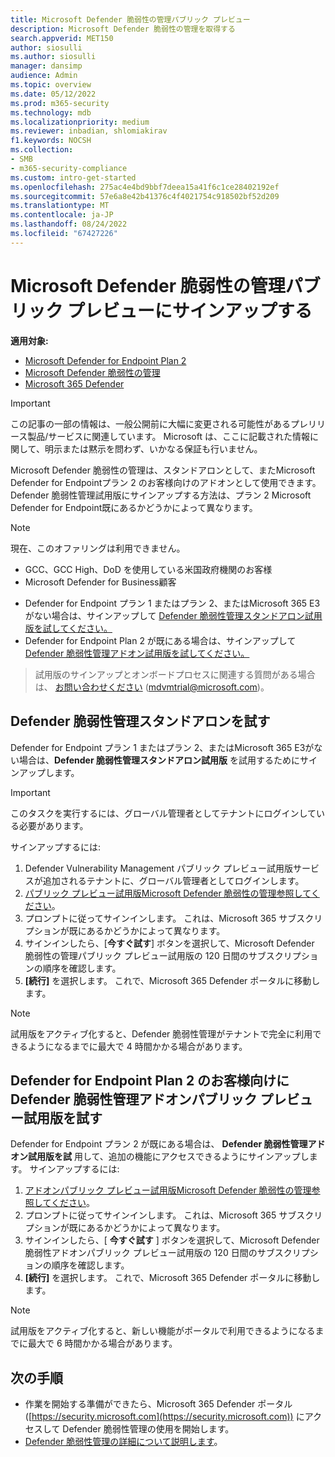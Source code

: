 ```yaml
---
title: Microsoft Defender 脆弱性の管理パブリック プレビュー
description: Microsoft Defender 脆弱性の管理を取得する
search.appverid: MET150
author: siosulli
ms.author: siosulli
manager: dansimp
audience: Admin
ms.topic: overview
ms.date: 05/12/2022
ms.prod: m365-security
ms.technology: mdb
ms.localizationpriority: medium
ms.reviewer: inbadian, shlomiakirav
f1.keywords: NOCSH
ms.collection:
- SMB
- m365-security-compliance
ms.custom: intro-get-started
ms.openlocfilehash: 275ac4e4bd9bbf7deea15a41f6c1ce28402192ef
ms.sourcegitcommit: 57e6a8e42b41376c4f4021754c918502bf52d209
ms.translationtype: MT
ms.contentlocale: ja-JP
ms.lasthandoff: 08/24/2022
ms.locfileid: "67427226"
---
```

# <a name="sign-up-for-microsoft-defender-vulnerability-management-public-preview"></a>Microsoft Defender 脆弱性の管理パブリック プレビューにサインアップする

**適用対象:**

- [Microsoft Defender for Endpoint Plan 2](https://go.microsoft.com/fwlink/?linkid=2154037)
- [Microsoft Defender 脆弱性の管理](index.yml)
- [Microsoft 365 Defender](https://go.microsoft.com/fwlink/?linkid=2118804)

> [!IMPORTANT]
> この記事の一部の情報は、一般公開前に大幅に変更される可能性があるプレリリース製品/サービスに関連しています。 Microsoft は、ここに記載された情報に関して、明示または黙示を問わず、いかなる保証も行いません。

Microsoft Defender 脆弱性の管理は、スタンドアロンとして、またMicrosoft Defender for Endpointプラン 2 のお客様向けのアドオンとして使用できます。 Defender 脆弱性管理試用版にサインアップする方法は、プラン 2 Microsoft Defender for Endpoint既にあるかどうかによって異なります。

> [!NOTE]
> 現在、このオファリングは利用できません。
>
> - GCC、GCC High、DoD を使用している米国政府機関のお客様
> - Microsoft Defender for Business顧客

- Defender for Endpoint プラン 1 またはプラン 2、またはMicrosoft 365 E3がない場合は、サインアップして [Defender 脆弱性管理スタンドアロン試用版を試してください。](#try-defender-vulnerability-management-standalone)
- Defender for Endpoint Plan 2 が既にある場合は、サインアップして [Defender 脆弱性管理アドオン試用版を試してください。](#try-the-defender-vulnerability-management-add-on-public-preview-trial-for-defender-for-endpoint-plan-2-customers)

> 試用版のサインアップとオンボードプロセスに関連する質問がある場合は、 [お問い合わせください](mailto:mdvmtrial@microsoft.com) (mdvmtrial@microsoft.com)。

## <a name="try-defender-vulnerability-management-standalone"></a>Defender 脆弱性管理スタンドアロンを試す

Defender for Endpoint プラン 1 またはプラン 2、またはMicrosoft 365 E3がない場合は、**Defender 脆弱性管理スタンドアロン試用版** を試用するためにサインアップします。

> [!IMPORTANT]
> このタスクを実行するには、グローバル管理者としてテナントにログインしている必要があります。

サインアップするには:

1. Defender Vulnerability Management パブリック プレビュー試用版サービスが追加されるテナントに、グローバル管理者としてログインします。
2. [パブリック プレビュー試用版Microsoft Defender 脆弱性の管理参照してください](https://signup.microsoft.com/get-started/signup?products=dee3976b-2cfd-40c3-90b6-3147cbf03146&ali=1&ru=https://aka.ms/MdvmPortal)。
3. プロンプトに従ってサインインします。 これは、Microsoft 365 サブスクリプションが既にあるかどうかによって異なります。
4. サインインしたら、[**今すぐ試す**] ボタンを選択して、Microsoft Defender 脆弱性の管理パブリック プレビュー試用版の 120 日間のサブスクリプションの順序を確認します。
5. **[続行]** を選択します。 これで、Microsoft 365 Defender ポータルに移動します。

> [!NOTE]
> 試用版をアクティブ化すると、Defender 脆弱性管理がテナントで完全に利用できるようになるまでに最大で 4 時間かかる場合があります。

## <a name="try-the-defender-vulnerability-management-add-on-public-preview-trial-for-defender-for-endpoint-plan-2-customers"></a>Defender for Endpoint Plan 2 のお客様向けに Defender 脆弱性管理アドオンパブリック プレビュー試用版を試す

Defender for Endpoint プラン 2 が既にある場合は、 **Defender 脆弱性管理アドオン試用版を試** 用して、追加の機能にアクセスできるようにサインアップします。 サインアップするには:

1. [アドオンパブリック プレビュー試用版Microsoft Defender 脆弱性の管理参照してください](https://signup.microsoft.com/get-started/signup?products=5908ecaa-b8a7-4a04-b6c0-d44fd934b6f2&ali=1&ru=https://aka.ms/MdvmPortal)。
2. プロンプトに従ってサインインします。 これは、Microsoft 365 サブスクリプションが既にあるかどうかによって異なります。
3. サインインしたら、[ **今すぐ試す** ] ボタンを選択して、Microsoft Defender 脆弱性アドオンパブリック プレビュー試用版の 120 日間のサブスクリプションの順序を確認します。
4. **[続行]** を選択します。 これで、Microsoft 365 Defender ポータルに移動します。

> [!NOTE]
> 試用版をアクティブ化すると、新しい機能がポータルで利用できるようになるまでに最大で 6 時間かかる場合があります。

## <a name="next-steps"></a>次の手順

- 作業を開始する準備ができたら、Microsoft 365 Defender ポータル ([https://security.microsoft.com](https://security.microsoft.com)) にアクセスして Defender 脆弱性管理の使用を開始します。
- [Defender 脆弱性管理の詳細について説明します](defender-vulnerability-management.md)。
